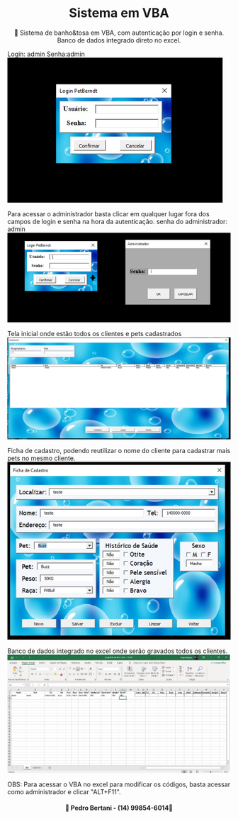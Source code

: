 <h1 align="center">Sistema em VBA</h1>

</h1>
<p align="center">🚀 Sistema de banho&tosa em VBA, com autenticação por login e senha. 
Banco de dados integrado direto no excel.</p>

Login: admin
Senha:admin
![Login](https://github.com/pedrobertani/Sistema_banho_e_tosa_VBA/blob/main/Login.jpg)

Para acessar o administrador basta clicar em qualquer lugar fora dos campos de login e senha na hora da autenticação.
senha do administrador: admin
![Administrador](https://github.com/pedrobertani/Sistema_banho_e_tosa_VBA/blob/main/administrador.png)

Tela inicial onde estão todos os clientes e pets cadastrados
![Pesquisa de cadastro](https://github.com/pedrobertani/Sistema_banho_e_tosa_VBA/blob/main/pesquisa%20de%20cadastro.jpg)

Ficha de cadastro, podendo reutilizar o nome do cliente para cadastrar mais pets no mesmo cliente.
![Ficha de cadastro](https://github.com/pedrobertani/Sistema_banho_e_tosa_VBA/blob/main/Ficha%20de%20cadastro.jpg)

Banco de dados integrado no excel onde serão gravados todos os clientes.
![BD](https://github.com/pedrobertani/Sistema_banho_e_tosa_VBA/blob/main/BD.jpg)

OBS: Para acessar o VBA no excel para modificar os códigos, basta acessar como administrador e clicar "ALT+F11".



<h4 align="center"> 
	🚧 Pedro Bertani - (14) 99854-6014🚧
  
</h4>
